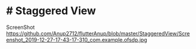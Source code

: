 # # Staggered View
ScreenShot
https://github.com/Anup2712/flutterAnup/blob/master/StaggeredView/Screenshot_2019-12-27-17-43-17-310_com.example.ofsdp.jpg
